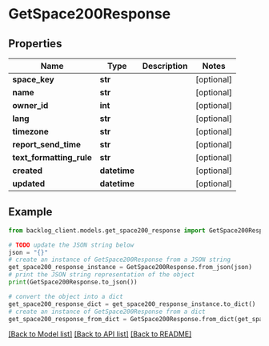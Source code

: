 # GetSpace200Response


## Properties

Name | Type | Description | Notes
------------ | ------------- | ------------- | -------------
**space_key** | **str** |  | [optional] 
**name** | **str** |  | [optional] 
**owner_id** | **int** |  | [optional] 
**lang** | **str** |  | [optional] 
**timezone** | **str** |  | [optional] 
**report_send_time** | **str** |  | [optional] 
**text_formatting_rule** | **str** |  | [optional] 
**created** | **datetime** |  | [optional] 
**updated** | **datetime** |  | [optional] 

## Example

```python
from backlog_client.models.get_space200_response import GetSpace200Response

# TODO update the JSON string below
json = "{}"
# create an instance of GetSpace200Response from a JSON string
get_space200_response_instance = GetSpace200Response.from_json(json)
# print the JSON string representation of the object
print(GetSpace200Response.to_json())

# convert the object into a dict
get_space200_response_dict = get_space200_response_instance.to_dict()
# create an instance of GetSpace200Response from a dict
get_space200_response_from_dict = GetSpace200Response.from_dict(get_space200_response_dict)
```
[[Back to Model list]](../README.md#documentation-for-models) [[Back to API list]](../README.md#documentation-for-api-endpoints) [[Back to README]](../README.md)


